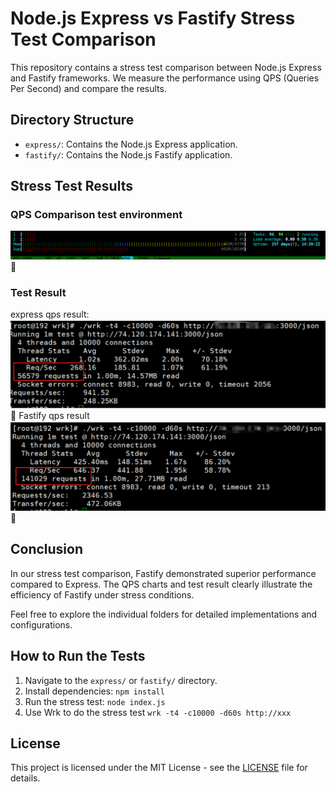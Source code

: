 # Node.js Express vs Fastify Stress Test Comparison

This repository contains a stress test comparison between Node.js Express and Fastify frameworks.
We measure the performance using QPS (Queries Per Second) and compare the results.

## Directory Structure

- `express/`: Contains the Node.js Express application.
- `fastify/`: Contains the Node.js Fastify application.

## Stress Test Results

### QPS Comparison test environment

![test environment](environment.png) 🚀
### Test Result

express qps result:
![Express QPS](express/qps_chart.png) 🚀
Fastify qps result
![Fastify QPS](fastify/qps_chart.png) 🚀
## Conclusion

In our stress test comparison, Fastify demonstrated superior performance compared to Express. The QPS charts and test result clearly illustrate the efficiency of Fastify under stress conditions.

Feel free to explore the individual folders for detailed implementations and configurations.

## How to Run the Tests

1. Navigate to the `express/` or `fastify/` directory.
2. Install dependencies: `npm install`
3. Run the stress test: `node index.js`
4. Use Wrk to do the stress test `wrk -t4 -c10000 -d60s http://xxx`

## License

This project is licensed under the MIT License - see the [LICENSE](LICENSE) file for details.
